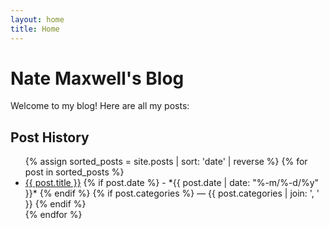 ```yaml
---
layout: home
title: Home
---
```


# Nate Maxwell's Blog

Welcome to my blog! Here are all my posts:

## Post History

<ul>
{% assign sorted_posts = site.posts | sort: 'date' | reverse %}
{% for post in sorted_posts %}
  <li>
    <a href="{{ post.url }}">{{ post.title }}</a>
    {% if post.date %}
      - *{{ post.date | date: "%-m/%-d/%y" }}*
    {% endif %}
    {% if post.categories %}
      — {{ post.categories | join: ', ' }}
    {% endif %}
  </li>
{% endfor %}
</ul>
